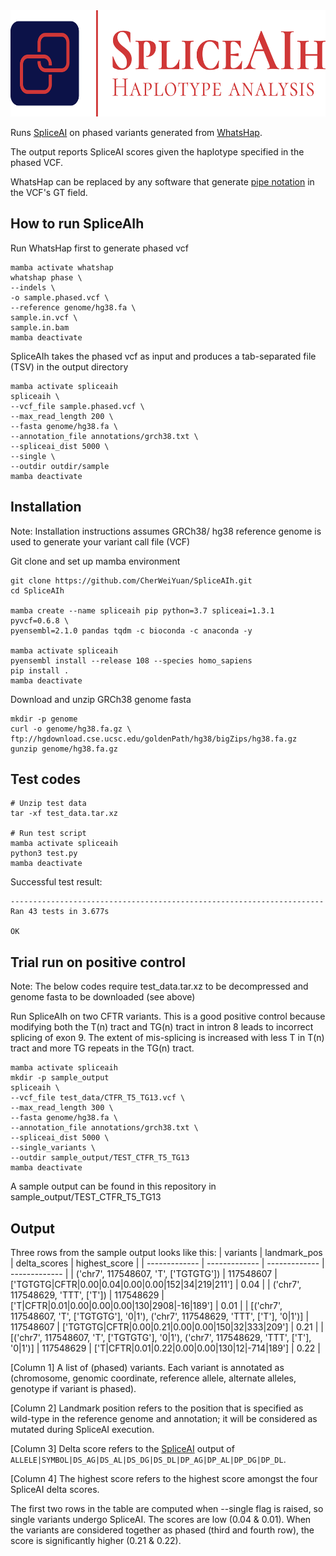<img src="https://github.com/CherWeiYuan/SpliceAIh/blob/main/logo/Original%20on%20Transparent.png?raw=true" width=600 height=170>

Runs [SpliceAI](https://github.com/Illumina/SpliceAI) on phased variants generated from [WhatsHap](https://whatshap.readthedocs.io/en/latest/).

The output reports SpliceAI scores given the haplotype specified in the phased VCF.

WhatsHap can be replaced by any software that generate [pipe notation](https://whatshap.readthedocs.io/en/latest/guide.html#phasing-in-vcfs) in the VCF's GT field.

## How to run SpliceAIh
Run WhatsHap first to generate phased vcf
```
mamba activate whatshap
whatshap phase \
--indels \
-o sample.phased.vcf \
--reference genome/hg38.fa \
sample.in.vcf \
sample.in.bam
mamba deactivate
```

SpliceAIh takes the phased vcf as input and produces a tab-separated file (TSV) in the output directory
```
mamba activate spliceaih
spliceaih \
--vcf_file sample.phased.vcf \
--max_read_length 200 \
--fasta genome/hg38.fa \
--annotation_file annotations/grch38.txt \
--spliceai_dist 5000 \
--single \
--outdir outdir/sample
mamba deactivate
```

## Installation
Note: Installation instructions assumes GRCh38/ hg38 reference genome is used to generate your variant call file (VCF)

Git clone and set up mamba environment
```
git clone https://github.com/CherWeiYuan/SpliceAIh.git
cd SpliceAIh

mamba create --name spliceaih pip python=3.7 spliceai=1.3.1 pyvcf=0.6.8 \
pyensembl=2.1.0 pandas tqdm -c bioconda -c anaconda -y

mamba activate spliceaih
pyensembl install --release 108 --species homo_sapiens
pip install .
mamba deactivate
```

Download and unzip GRCh38 genome fasta
```
mkdir -p genome
curl -o genome/hg38.fa.gz \
ftp://hgdownload.cse.ucsc.edu/goldenPath/hg38/bigZips/hg38.fa.gz
gunzip genome/hg38.fa.gz
```


## Test codes
```
# Unzip test data
tar -xf test_data.tar.xz

# Run test script
mamba activate spliceaih
python3 test.py
mamba deactivate
```

Successful test result:
```
----------------------------------------------------------------------
Ran 43 tests in 3.677s

OK
```


## Trial run on positive control
Note: The below codes require test_data.tar.xz to be decompressed and genome fasta to be downloaded (see above)

Run SpliceAIh on two CFTR variants. This is a good positive control because modifying both the T(n) tract and TG(n) tract in intron 8 leads to incorrect splicing of exon 9. The extent of mis-splicing is increased with less T in T(n) tract and more TG repeats in the TG(n) tract.
```
mamba activate spliceaih
mkdir -p sample_output
spliceaih \
--vcf_file test_data/CTFR_T5_TG13.vcf \
--max_read_length 300 \
--fasta genome/hg38.fa \
--annotation_file annotations/grch38.txt \
--spliceai_dist 5000 \
--single_variants \
--outdir sample_output/TEST_CTFR_T5_TG13
mamba deactivate
```
A sample output can be found in this repository in sample_output/TEST_CTFR_T5_TG13

## Output
Three rows from the sample output looks like this:
| variants  | landmark_pos | delta_scores | highest_score |
| ------------- | ------------- | ------------- | ------------- |
| ('chr7', 117548607, 'T', ['TGTGTG']) | 	117548607	| ['TGTGTG\|CFTR\|0.00\|0.04\|0.00\|0.00\|152\|34\|219\|211'] | 0.04 |
| ('chr7', 117548629, 'TTT', ['T']) | 117548629 |	['T\|CFTR\|0.01\|0.00\|0.00\|0.00\|130\|2908\|-16\|189'] | 0.01 |
| [('chr7', 117548607, 'T', ['TGTGTG'], '0\|1'), ('chr7', 117548629, 'TTT', ['T'], '0\|1')]	| 117548607	| ['TGTGTG\|CFTR\|0.00\|0.21\|0.00\|0.00\|150\|32\|333\|209']	| 0.21 |
| [('chr7', 117548607, 'T', ['TGTGTG'], '0\|1'), ('chr7', 117548629, 'TTT', ['T'], '0\|1')] | 117548629 | ['T\|CFTR\|0.01\|0.22\|0.00\|0.00\|130\|12\|-714\|189'] | 0.22  |

[Column 1] A list of (phased) variants. Each variant is annotated as (chromosome, genomic coordinate, reference allele, alternate alleles, genotype if variant is phased).

[Column 2] Landmark position refers to the position that is specified as wild-type in the reference genome and annotation; it will be considered as mutated during SpliceAI execution.

[Column 3] Delta score refers to the [SpliceAI](https://github.com/Illumina/SpliceAI) output of ```ALLELE|SYMBOL|DS_AG|DS_AL|DS_DG|DS_DL|DP_AG|DP_AL|DP_DG|DP_DL```.

[Column 4] The highest score refers to the highest score amongst the four SpliceAI delta scores.

The first two rows in the table are computed when --single flag is raised, so single variants undergo SpliceAI. The scores are low (0.04 & 0.01). When the variants are considered together as phased (third and fourth row), the score is significantly higher (0.21 & 0.22).
